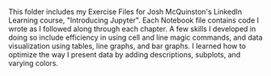 This folder includes my Exercise Files for Josh McQuinston's LinkedIn Learning course, "Introducing Jupyter". Each Notebook file contains code I
wrote as I followed along through each chapter. A few skills I developed in doing so include efficiency in using cell and line magic commands, and data visualization using tables, line graphs, and bar graphs. I learned how to optimize the way I present data by adding descriptions, subplots, and varying colors. 
